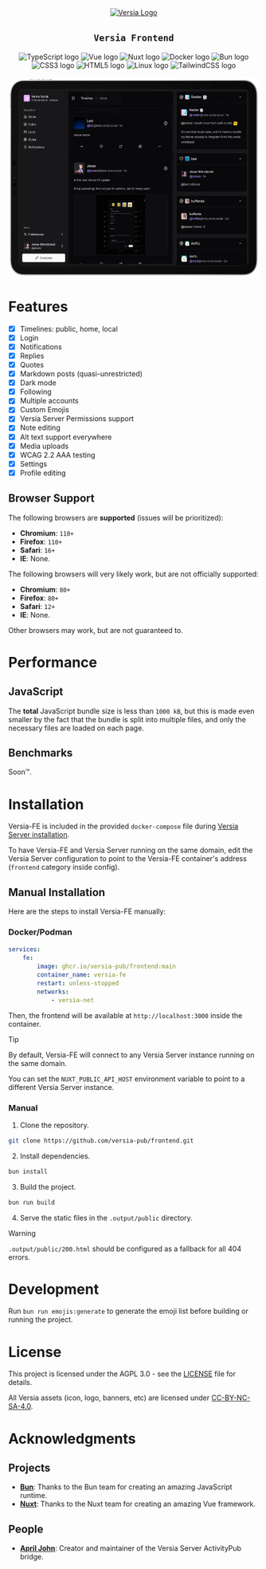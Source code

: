 <div align="center">
    <a href="https://versia.pub">
        <picture>
            <source media="(prefers-color-scheme: dark)" srcset="https://cdn.versia.pub/branding/logo-dark.svg">
            <source media="(prefers-color-scheme: light)" srcset="https://cdn.versia.pub/branding/logo-light.svg">
            <img src="https://cdn.versia.pub/branding/logo-dark.svg" alt="Versia Logo" height="110" />
        </picture>
    </a>
</div>


<h2 align="center">
  <strong><code>Versia Frontend</code></strong>
</h2>

<div align="center">
    <img src="https://cdn.jsdelivr.net/gh/devicons/devicon@latest/icons/typescript/typescript-original.svg" height="42" width="52" alt="TypeScript logo">
    <img src="https://cdn.jsdelivr.net/gh/devicons/devicon/icons/vuejs/vuejs-original.svg" height="42" width="52" alt="Vue logo">
    <img src="https://cdn.jsdelivr.net/gh/devicons/devicon/icons/nuxtjs/nuxtjs-original.svg" height="42" width="52" alt="Nuxt logo">
    <img src="https://cdn.jsdelivr.net/gh/devicons/devicon/icons/docker/docker-original.svg" height="42" width="52" alt="Docker logo">
    <img src="https://cdn.jsdelivr.net/gh/devicons/devicon/icons/bun/bun-original.svg" height="42" width="52" alt="Bun logo">
    <img src="https://cdn.jsdelivr.net/gh/devicons/devicon/icons/css3/css3-original.svg" height="42" width="52" alt="CSS3 logo">
    <img src="https://cdn.jsdelivr.net/gh/devicons/devicon/icons/html5/html5-original.svg" height="42" width="52" alt="HTML5 logo">
    <img src="https://cdn.jsdelivr.net/gh/devicons/devicon/icons/linux/linux-original.svg" height="42" width="52" alt="Linux logo">
    <img src="https://cdn.jsdelivr.net/gh/devicons/devicon/icons/tailwindcss/tailwindcss-original.svg" height="42" width="52" alt="TailwindCSS logo">
</div>


<br/>

<div align="center">
    <picture>
        <source media="(prefers-color-scheme: dark)" srcset="assets/ipad-dark.webp">
        <source media="(prefers-color-scheme: light)" srcset="assets/ipad-light.webp">
        <img alt="Versia-FE screenshot on an iPad Pro" src="assets/ipad-dark.webp" height="400" />
    </picture>
</div>

# Features

- [x] Timelines: public, home, local
- [x] Login
- [x] Notifications
- [x] Replies
- [x] Quotes
- [x] Markdown posts (quasi-unrestricted)
- [x] Dark mode
- [x] Following
- [x] Multiple accounts
- [x] Custom Emojis
- [x] Versia Server Permissions support
- [x] Note editing
- [x] Alt text support everywhere
- [x] Media uploads
- [x] WCAG 2.2 AAA testing
- [x] Settings
- [x] Profile editing

## Browser Support

The following browsers are **supported** (issues will be prioritized):
- **Chromium**: `110+`
- **Firefox**: `110+`
- **Safari**: `16+`
- **IE**: None.

The following browsers will very likely work, but are not officially supported:
- **Chromium**: `80+`
- **Firefox**: `80+`
- **Safari**: `12+`
- **IE**: None.

Other browsers may work, but are not guaranteed to.

# Performance

## JavaScript

The **total** JavaScript bundle size is less than `1000 kB`, but this is made even smaller by the fact that the bundle is split into multiple files, and only the necessary files are loaded on each page.

## Benchmarks

Soon™.

# Installation

Versia-FE is included in the provided `docker-compose` file during [Versia Server installation](https://github.com/versia-pub/server/blob/main/docs/installation.md).

To have Versia-FE and Versia Server running on the same domain, edit the Versia Server configuration to point to the Versia-FE container's address (`frontend` category inside config).

## Manual Installation

Here are the steps to install Versia-FE manually:

### Docker/Podman

```yaml
services:
    fe:
        image: ghcr.io/versia-pub/frontend:main
        container_name: versia-fe
        restart: unless-stopped
        networks:
            - versia-net
```

Then, the frontend will be available at `http://localhost:3000` inside the container.

> [!TIP]
>
> By default, Versia-FE will connect to any Versia Server instance running on the same domain.
>
> You can set the `NUXT_PUBLIC_API_HOST` environment variable to point to a different Versia Server instance.

### Manual

1. Clone the repository.
```bash
git clone https://github.com/versia-pub/frontend.git
```
2. Install dependencies.
```bash
bun install
```
3. Build the project.
```bash
bun run build
```
4. Serve the static files in the `.output/public` directory.
> [!WARNING]
>
> `.output/public/200.html` should be configured as a fallback for all 404 errors.

# Development

Run `bun run emojis:generate` to generate the emoji list before building or running the project.

# License

This project is licensed under the AGPL 3.0 - see the [LICENSE](LICENSE) file for details.

All Versia assets (icon, logo, banners, etc) are licensed under [CC-BY-NC-SA-4.0](https://creativecommons.org/licenses/by-nc-sa/4.0).

# Acknowledgments

## Projects

- [**Bun**](https://bun.sh): Thanks to the Bun team for creating an amazing JavaScript runtime.
- [**Nuxt**](https://nuxt.com): Thanks to the Nuxt team for creating an amazing Vue framework.

## People

- [**April John**](https://github.com/cutestnekoaqua): Creator and maintainer of the Versia Server ActivityPub bridge.
